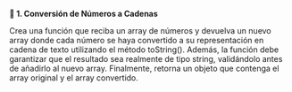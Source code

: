 <strong>📌 1. Conversión de Números a Cadenas</strong>

Crea una función que reciba un array de números y devuelva un nuevo array donde cada número se haya convertido a su representación en cadena de texto utilizando el método toString(). Además, la función debe garantizar que el resultado sea realmente de tipo string, validándolo antes de añadirlo al nuevo array. Finalmente, retorna un objeto que contenga el array original y el array convertido.